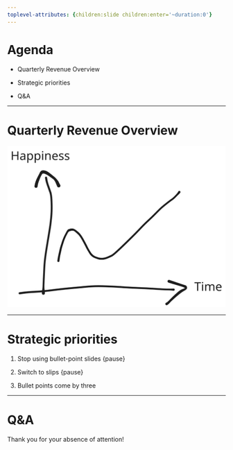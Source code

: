 ```yaml
---
toplevel-attributes: {children:slide children:enter='~duration:0'}
---
```


# Agenda

- Quarterly Revenue Overview

- Strategic priorities

- Q&A

---

# Quarterly Revenue Overview

![](happy.svg)

---

# Strategic priorities

1. Stop using bullet-point slides {pause}

1. Switch to slips {pause}

2. Bullet points come by three

---

# Q&A

Thank you for your absence of attention!
